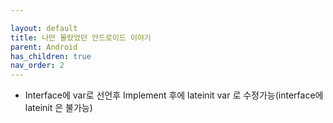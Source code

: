 ```yaml
---

layout: default
title: 나만 몰랐었던 안드로이드 이야기
parent: Android
has_children: true
nav_order: 2
---
```


- Interface에 var로 선언후 Implement 후에 lateinit var 로 수정가능(interface에 lateinit 은 불가능)